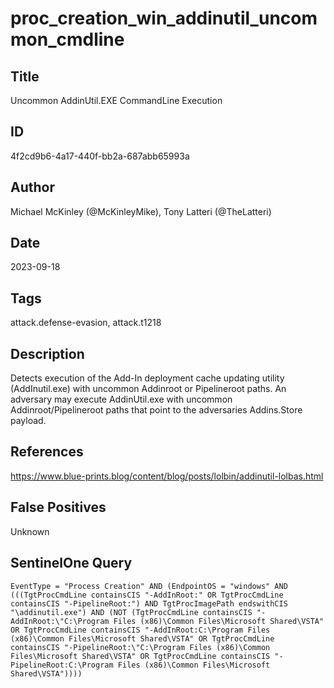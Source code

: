 # proc_creation_win_addinutil_uncommon_cmdline

## Title
Uncommon AddinUtil.EXE CommandLine Execution

## ID
4f2cd9b6-4a17-440f-bb2a-687abb65993a

## Author
Michael McKinley (@McKinleyMike), Tony Latteri (@TheLatteri)

## Date
2023-09-18

## Tags
attack.defense-evasion, attack.t1218

## Description
Detects execution of the Add-In deployment cache updating utility (AddInutil.exe) with uncommon Addinroot or Pipelineroot paths. An adversary may execute AddinUtil.exe with uncommon Addinroot/Pipelineroot paths that point to the adversaries Addins.Store payload.


## References
https://www.blue-prints.blog/content/blog/posts/lolbin/addinutil-lolbas.html

## False Positives
Unknown

## SentinelOne Query
```
EventType = "Process Creation" AND (EndpointOS = "windows" AND (((TgtProcCmdLine containsCIS "-AddInRoot:" OR TgtProcCmdLine containsCIS "-PipelineRoot:") AND TgtProcImagePath endswithCIS "\addinutil.exe") AND (NOT (TgtProcCmdLine containsCIS "-AddInRoot:\"C:\Program Files (x86)\Common Files\Microsoft Shared\VSTA" OR TgtProcCmdLine containsCIS "-AddInRoot:C:\Program Files (x86)\Common Files\Microsoft Shared\VSTA" OR TgtProcCmdLine containsCIS "-PipelineRoot:\"C:\Program Files (x86)\Common Files\Microsoft Shared\VSTA" OR TgtProcCmdLine containsCIS "-PipelineRoot:C:\Program Files (x86)\Common Files\Microsoft Shared\VSTA"))))

```
